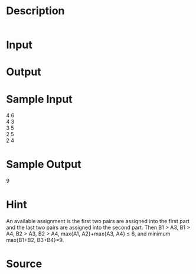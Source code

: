 
# Description

<div class="content"><p><img border="0" alt="" src="/source/bzoj/1445/img/aHR0cHM6Ly9seWRzeS5jb20vSnVkZ2VPbmxpbmUvaW1hZ2VzLzE0NDUuanBn.jpg"/></p></div>

# Input

<div class="content"></div>

# Output

<div class="content"></div>

# Sample Input

<div class="content"><span class="sampledata">4 6<br/>
4 3<br/>
3 5<br/>
2 5<br/>
2 4<br/>
</span></div>

# Sample Output

<div class="content"><span class="sampledata">9<br/>
</span></div>

# Hint

<div class="content"><p></p><p>An available assignment is the first two pairs are assigned into the first part and the last two pairs are assigned into the second part. Then B1 &gt; A3, B1 &gt; A4, B2 &gt; A3, B2 &gt; A4, max{A1, A2}+max{A3, A4} ≤ 6, and minimum max{B1+B2, B3+B4}=9.</p><p></p></div>

# Source

<div class="content"><p><a href="problemset.php?search="></a></p></div>


